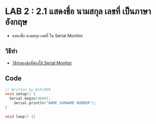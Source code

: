 # LAB 2 : 2.1 แสดงชื่อ นามสกุล เลขที่ เป็นภาษาอังกฤษ
* แสดงชื่อ นามสกุล เลขที่ ใน Serial Monitor
## วิธีทำ
* [วิธีทำของข้อที่ต้องใช้ Serial Monitor](ht.md)
## Code
```cpp
// Written by WiFi990
void setup() {
  Serial.begin(9600);
    Serial.println("NAME SURNAME NUMBER");
}
 
void loop() {}
```
